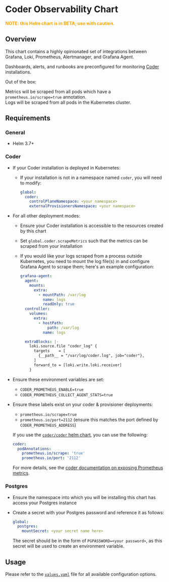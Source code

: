 # Coder Observability Chart

**<span style="color:orange;">**NOTE:** this Helm chart is in BETA; use with caution.</span>**

## Overview

This chart contains a highly opinionated set of integrations between Grafana, Loki, Prometheus, Alertmanager, and Grafana Agent.

Dashboards, alerts, and runbooks are preconfigured for monitoring [Coder](https://coder.com/) installations.

Out of the box:

Metrics will be scraped from all pods which have a `prometheus.io/scrape=true` annotation.<br>
Logs will be scraped from all pods in the Kubernetes cluster.

## Requirements

### General

- Helm 3.7+

### Coder

- If your Coder installation is deployed in Kubernetes:
  - If your installation is not in a namespace named `coder`, you will need to modify:

    ```yaml
    global:
      coder:
        controlPlaneNamespace: <your namespace>
        externalProvisionersNamespace: <your namespace>
    ```
- For all other deployment modes:
  - Ensure your Coder installation is accessible to the resources created by this chart
  - Set `global.coder.scrapeMetrics` such that the metrics can be scraped from your installation
  - If you would like your logs scraped from a process outside Kubernetes, you need to mount the log file(s) in and configure Grafana Agent to scrape them; here's an example configuration:

    ```yaml
    grafana-agent:
      agent:
        mounts:
          extra:
            - mountPath: /var/log
              name: logs
              readOnly: true
      controller:
        volumes:
          extra:
            - hostPath:
                path: /var/log
              name: logs
    
      extraBlocks: |-
        loki.source.file "coder_log" {
          targets    = [
            {__path__ = "/var/log/coder.log", job="coder"},
          ]
          forward_to = [loki.write.loki.receiver]
        }
    ```
- Ensure these environment variables are set:
  - `CODER_PROMETHEUS_ENABLE=true`
  - `CODER_PROMETHEUS_COLLECT_AGENT_STATS=true`

- Ensure these labels exist on your coder & provisioner deployments:
  - `prometheus.io/scrape=true`
  - `prometheus.io/port=2112` (ensure this matches the port defined by `CODER_PROMETHEUS_ADDRESS`)

  If you use the [`coder/coder` helm chart](https://github.com/coder/coder/tree/main/helm), you can use the following:
  ```yaml
  coder:
    podAnnotations:
      prometheus.io/scrape: 'true'
      prometheus.io/port: '2112'
  ```

  For more details, see the [coder documentation on exposing Prometheus metrics](https://coder.com/docs/v2/latest/admin/prometheus).

### Postgres

- Ensure the namespace into which you will be installing this chart has access your Postgres instance
- Create a secret with your Postgres password and reference it as follows:

  ```yaml
  global:
    postgres:
      mountSecret: <your secret name here>
  ```
  
  The secret should be in the form of `PGPASSWORD=<your password>`, as this secret will be used to create an environment variable.

## Usage

Please refer to the [`values.yaml`](coder-observability/values.yaml) file for all available configuration options.